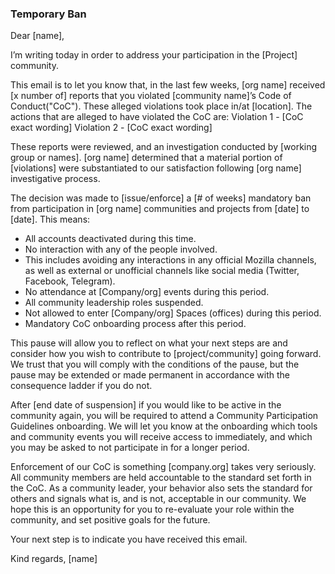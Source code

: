 ### Temporary Ban

Dear [name],

I’m writing today in order to address your participation in the [Project] community.


This email is to let you know that, in the last few weeks, [org name] received [x number of] reports that you violated [community name]’s Code of Conduct("CoC"). These alleged violations took place in/at [location]. The actions that are alleged to have violated the CoC are:
Violation 1 - [CoC exact wording]
Violation 2 - [CoC exact wording]


These reports were reviewed, and an investigation conducted by [working group or names]. [org name] determined that a material portion of [violations] were substantiated to our satisfaction following [org name] investigative process.

The decision was made to [issue/enforce] a [# of weeks] mandatory ban from participation in [org name] communities and projects from [date] to [date]. This means:
* All accounts deactivated during this time.
* No interaction with any of the people involved.
* This includes avoiding any interactions in any official Mozilla channels, as well as external or unofficial channels like social media (Twitter, Facebook, Telegram). 
* No attendance at [Company/org] events during this period.
* All community leadership roles suspended. 
* Not allowed to enter [Company/org] Spaces (offices) during this period. 
* Mandatory CoC onboarding process after this period.

This pause will allow you to reflect on what your next steps are and consider how you wish to contribute to [project/community] going forward.  We trust that you will comply with the conditions of the pause, but the pause may be extended or made permanent in accordance with the consequence ladder if you do not.

After [end date of suspension] if you would like to be active in the community again, you will be required to attend a Community Participation Guidelines onboarding.  We will let you know at the onboarding which tools and community events you will receive access to immediately, and which you may be asked to not participate in for a longer period.

Enforcement of our CoC is something [company.org] takes very seriously. All community members are held accountable to the standard set forth in the CoC. As a community leader, your behavior also sets the standard for others and signals what is, and is not, acceptable in our community. We hope this is an opportunity for you to re-evaluate your role within the community, and set positive goals for the future.


Your next step is to indicate you have received this email.

Kind regards,
[name]
